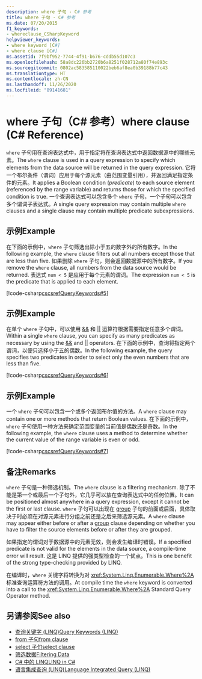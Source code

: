 ```yaml
---
description: where 子句 - C# 参考
title: where 子句 - C# 参考
ms.date: 07/20/2015
f1_keywords:
- whereclause_CSharpKeyword
helpviewer_keywords:
- where keyword [C#]
- where clause [C#]
ms.assetid: 7f9bf952-7744-4f91-b676-cddb55d107c3
ms.openlocfilehash: 58a8dc226bb2720b6a8251f028712a80f74e893c
ms.sourcegitcommit: 0802ac583585110022beb6af8ea0b39188b77c43
ms.translationtype: HT
ms.contentlocale: zh-CN
ms.lasthandoff: 11/26/2020
ms.locfileid: "89141681"
---
```

# <a name="where-clause-c-reference"></a><span data-ttu-id="353fa-103">where 子句（C# 参考）</span><span class="sxs-lookup"><span data-stu-id="353fa-103">where clause (C# Reference)</span></span>

<span data-ttu-id="353fa-104">`where` 子句用在查询表达式中，用于指定将在查询表达式中返回数据源中的哪些元素。</span><span class="sxs-lookup"><span data-stu-id="353fa-104">The `where` clause is used in a query expression to specify which elements from the data source will be returned in the query expression.</span></span> <span data-ttu-id="353fa-105">它将一个布尔条件（谓词）应用于每个源元素（由范围变量引用），并返回满足指定条件的元素。</span><span class="sxs-lookup"><span data-stu-id="353fa-105">It applies a Boolean condition (*predicate*) to each source element (referenced by the range variable) and returns those for which the specified condition is true.</span></span> <span data-ttu-id="353fa-106">一个查询表达式可以包含多个 `where` 子句，一个子句可以包含多个谓词子表达式。</span><span class="sxs-lookup"><span data-stu-id="353fa-106">A single query expression may contain multiple `where` clauses and a single clause may contain multiple predicate subexpressions.</span></span>

## <a name="example"></a><span data-ttu-id="353fa-107">示例</span><span class="sxs-lookup"><span data-stu-id="353fa-107">Example</span></span>

<span data-ttu-id="353fa-108">在下面的示例中，`where` 子句筛选出除小于五的数字外的所有数字。</span><span class="sxs-lookup"><span data-stu-id="353fa-108">In the following example, the `where` clause filters out all numbers except those that are less than five.</span></span> <span data-ttu-id="353fa-109">如果删除 `where` 子句，则会返回数据源中的所有数字。</span><span class="sxs-lookup"><span data-stu-id="353fa-109">If you remove the `where` clause, all numbers from the data source would be returned.</span></span> <span data-ttu-id="353fa-110">表达式 `num < 5` 是应用于每个元素的谓词。</span><span class="sxs-lookup"><span data-stu-id="353fa-110">The expression `num < 5` is the predicate that is applied to each element.</span></span>

[!code-csharp[cscsrefQueryKeywords#5](~/samples/snippets/csharp/VS_Snippets_VBCSharp/CsCsrefQueryKeywords/CS/Where.cs#5)]

## <a name="example"></a><span data-ttu-id="353fa-111">示例</span><span class="sxs-lookup"><span data-stu-id="353fa-111">Example</span></span>

<span data-ttu-id="353fa-112">在单个 `where` 子句中，可以使用 [&&](../operators/boolean-logical-operators.md#conditional-logical-and-operator-) 和 [&#124;&#124;](../operators/boolean-logical-operators.md#conditional-logical-or-operator-) 运算符根据需要指定任意多个谓词。</span><span class="sxs-lookup"><span data-stu-id="353fa-112">Within a single `where` clause, you can specify as many predicates as necessary by using the [&&](../operators/boolean-logical-operators.md#conditional-logical-and-operator-) and [&#124;&#124;](../operators/boolean-logical-operators.md#conditional-logical-or-operator-) operators.</span></span> <span data-ttu-id="353fa-113">在下面的示例中，查询将指定两个谓词，以便只选择小于五的偶数。</span><span class="sxs-lookup"><span data-stu-id="353fa-113">In the following example, the query specifies two predicates in order to select only the even numbers that are less than five.</span></span>

[!code-csharp[cscsrefQueryKeywords#6](~/samples/snippets/csharp/VS_Snippets_VBCSharp/CsCsrefQueryKeywords/CS/Where.cs#6)]  

## <a name="example"></a><span data-ttu-id="353fa-114">示例</span><span class="sxs-lookup"><span data-stu-id="353fa-114">Example</span></span>

<span data-ttu-id="353fa-115">一个 `where` 子句可以包含一个或多个返回布尔值的方法。</span><span class="sxs-lookup"><span data-stu-id="353fa-115">A `where` clause may contain one or more methods that return Boolean values.</span></span> <span data-ttu-id="353fa-116">在下面的示例中，`where` 子句使用一种方法来确定范围变量的当前值是偶数还是奇数。</span><span class="sxs-lookup"><span data-stu-id="353fa-116">In the following example, the `where` clause uses a method to determine whether the current value of the range variable is even or odd.</span></span>

[!code-csharp[cscsrefQueryKeywords#7](~/samples/snippets/csharp/VS_Snippets_VBCSharp/CsCsrefQueryKeywords/CS/Where.cs#7)]

## <a name="remarks"></a><span data-ttu-id="353fa-117">备注</span><span class="sxs-lookup"><span data-stu-id="353fa-117">Remarks</span></span>

<span data-ttu-id="353fa-118">`where` 子句是一种筛选机制。</span><span class="sxs-lookup"><span data-stu-id="353fa-118">The `where` clause is a filtering mechanism.</span></span> <span data-ttu-id="353fa-119">除了不能是第一个或最后一个子句外，它几乎可以放在查询表达式中的任何位置。</span><span class="sxs-lookup"><span data-stu-id="353fa-119">It can be positioned almost anywhere in a query expression, except it cannot be the first or last clause.</span></span> <span data-ttu-id="353fa-120">`where` 子句可以出现在 [group](group-clause.md) 子句的前面或后面，具体取决于时必须在对源元素进行分组之前还是之后来筛选源元素。</span><span class="sxs-lookup"><span data-stu-id="353fa-120">A `where` clause may appear either before or after a [group](group-clause.md) clause depending on whether you have to filter the source elements before or after they are grouped.</span></span>

<span data-ttu-id="353fa-121">如果指定的谓词对于数据源中的元素无效，则会发生编译时错误。</span><span class="sxs-lookup"><span data-stu-id="353fa-121">If a specified predicate is not valid for the elements in the data source, a compile-time error will result.</span></span> <span data-ttu-id="353fa-122">这是 LINQ 提供的强类型检查的一个优点。</span><span class="sxs-lookup"><span data-stu-id="353fa-122">This is one benefit of the strong type-checking provided by LINQ.</span></span>

<span data-ttu-id="353fa-123">在编译时，`where` 关键字将转换为对 <xref:System.Linq.Enumerable.Where%2A> 标准查询运算符方法的调用。</span><span class="sxs-lookup"><span data-stu-id="353fa-123">At compile time the `where` keyword is converted into a call to the <xref:System.Linq.Enumerable.Where%2A> Standard Query Operator method.</span></span>

## <a name="see-also"></a><span data-ttu-id="353fa-124">另请参阅</span><span class="sxs-lookup"><span data-stu-id="353fa-124">See also</span></span>

- [<span data-ttu-id="353fa-125">查询关键字 (LINQ)</span><span class="sxs-lookup"><span data-stu-id="353fa-125">Query Keywords (LINQ)</span></span>](query-keywords.md)
- [<span data-ttu-id="353fa-126">from 子句</span><span class="sxs-lookup"><span data-stu-id="353fa-126">from clause</span></span>](from-clause.md)
- [<span data-ttu-id="353fa-127">select 子句</span><span class="sxs-lookup"><span data-stu-id="353fa-127">select clause</span></span>](select-clause.md)
- [<span data-ttu-id="353fa-128">筛选数据</span><span class="sxs-lookup"><span data-stu-id="353fa-128">Filtering Data</span></span>](../../programming-guide/concepts/linq/filtering-data.md)
- [<span data-ttu-id="353fa-129">C# 中的 LINQ</span><span class="sxs-lookup"><span data-stu-id="353fa-129">LINQ in C#</span></span>](../../linq/index.md)
- [<span data-ttu-id="353fa-130">语言集成查询 (LINQ)</span><span class="sxs-lookup"><span data-stu-id="353fa-130">Language Integrated Query (LINQ)</span></span>](../../programming-guide/concepts/linq/index.md)
